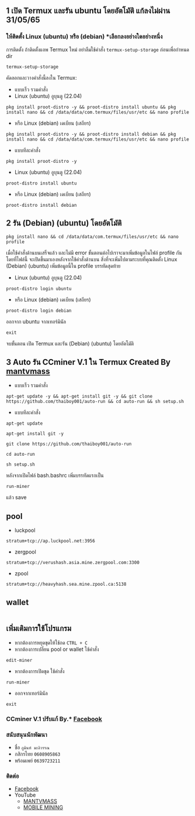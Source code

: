 ## 1 เปิด Termux และรัน ubuntu โดยอัตโมัติ แก้ลงไม่ผ่าน 31/05/65
### ให้ติดตั้ง Linux (ubuntu) หรือ (debian) *เลือกลงอย่างใดอย่างหนึ่ง
การติดตั้ง
ถ้าติดตั้งแอพ Termux ใหม่ อย่าลืมใช้คำสั่ง ```termux-setup-storage``` ก่อนเพื่อกำหนด dir
```
termux-setup-storage
```
คัดลอกและวางคำสั่งนี้ลงใน Termux:
* แบบเร็ว รวมคําสั่ง
* Linux (ubuntu) อูบุนตู (22.04)
```
pkg install proot-distro -y && proot-distro install ubuntu && pkg install nano && cd /data/data/com.termux/files/usr/etc && nano profile
```
* หรือ Linux (debian) เดเบียน (เสถียร)
```
pkg install proot-distro -y && proot-distro install debian && pkg install nano && cd /data/data/com.termux/files/usr/etc && nano profile
```
* แบบทีละคําสั่ง
```
pkg install proot-distro -y
```
* Linux (ubuntu) อูบุนตู (22.04)
```
proot-distro install ubuntu
```
* หรือ Linux (debian) เดเบียน (เสถียร)
```
proot-distro install debian
```
## 2 รัน (Debian) (ubuntu) โดยอัตโมัติ
```
pkg install nano && cd /data/data/com.termux/files/usr/etc && nano profile
```
เมื่อใช้คำสั่งด้านบนเสร็จแล้ว และไม่มี error ขั้นตอนต่อไปเราจะมาเพิ่มข้อมูลในไฟล์ profile กันโดยที่ไฟล์นี้
จะเปิดขึ้นมาเองหลังจากใช้คำสั่งด้านบน สิ่งที่จะเพิ่มไปตามระบบที่คุณติดตั้ง
Linux (Debian) (ubuntu) เพิ่มข้อมูลนี้ใน profile บรรทัดสุดท้าย

* Linux (ubuntu) อูบุนตู (22.04)
```
proot-distro login ubuntu
```
* หรือ Linux (debian) เดเบียน (เสถียร)
```
proot-distro login debian
```
ออกจาก ubuntu จากเทอร์มินัล
```
exit
```
จบขั้นตอน เปิด Termux และรัน (Debian) (ubuntu) โดยอัตโมัติ
## 3 Auto รัน CCminer V.1 ใน Termux Created By [mantvmass](https://github.com/mantvmass)
* แบบเร็ว รวมคําสั่ง
```
apt-get update -y && apt-get install git -y && git clone https://github.com/thaiboy001/auto-run && cd auto-run && sh setup.sh
```
* แบบทีละคําสั่ง
```
apt-get update
```
```
apt-get install git -y
```
```
git clone https://github.com/thaiboy001/auto-run
```
```
cd auto-run
```
```
sh setup.sh
```
หลังจากเปิดไฟล์ bash.bashrc เพิ่มบรรทัดแรกเป็น
```
run-miner
```
แล้ว save
## pool
* luckpool
```
stratum+tcp://ap.luckpool.net:3956
```
* zergpool
```
stratum+tcp://verushash.asia.mine.zergpool.com:3300
```
* zpool
```
stratum+tcp://heavyhash.sea.mine.zpool.ca:5138
```
## wallet
```
```
## เพิ่มเติมการใช้โปรแกรม
* หากต้องการหยุดขุดให้ใช้กด ```CTRL + C```
* หากต้องการเปลี่ยน pool or wallet ใช้คำสั่ง 
```
edit-miner
```
* หากต้องการเปิดขุด ใช้คำสั่ง 
```
run-miner
```
* ออกจากเทอร์มินัล
```
exit
```
### CCminer V.1 ปรับแก้ By.* [Facebook](https://github.com/thaiboy001)


### สนับสนุนนักพัฒนา
- ชื่อ ```ภูมินท์ มะลิวรรณ```
- กสิกรไทย ```0608905863```
- พร้อมเพย์ ```0639723211```

### ติดต่อ
* [Facebook](https://www.facebook.com/PhuminMaliwan)
* YouTube
   * [MANTVMASS](https://www.youtube.com/channel/UCYJk0E1wwY3zX-i8tn95mhw)
   * [MOBILE MINING](https://www.youtube.com/channel/UCevNnlKLgRTg-cku5JQ2Ahw) 
